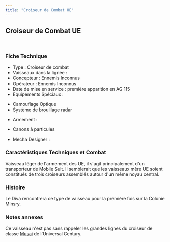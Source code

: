 ```yaml
---
title: "Croiseur de Combat UE"
---
```


Croiseur de Combat UE
---------------------

 


### Fiche Technique


- Type : Croiseur de combat  
- Vaisseaux dans la lignée :   
- Concepteur : Ennemis Inconnus  
- Opérateur : Ennemis Inconnus  
- Date de mise en service : première apparition en AG 115  
- Equipements Spéciaux :


* Camouflage Optique
* Système de brouillage radar


- Armement :


* Canons à particules


- Mecha Designer :


### Caractéristiques Techniques et Combat


Vaisseau léger de l'armement des UE, il s'agit principalement d'un transporteur de Mobile Suit. Il semblerait que les vaisseaux mère UE soient constitués de trois croiseurs assemblés autour d'un même noyau central. 


### Histoire


Le Diva rencontrera ce type de vaisseau pour la première fois sur la Colonie Minsry. 


### Notes annexes


Ce vaisseau n'est pas sans rappeler les grandes lignes du croiseur de classe [Musai](index.php?option=com_content&view=article&id=305:musai-class&catid=104:zeon) de l'Universal Century. 

